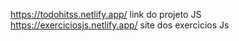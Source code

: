 https://todohitss.netlify.app/ link do projeto JS <br>
https://exerciciosjs.netlify.app/ site dos exercicios Js
